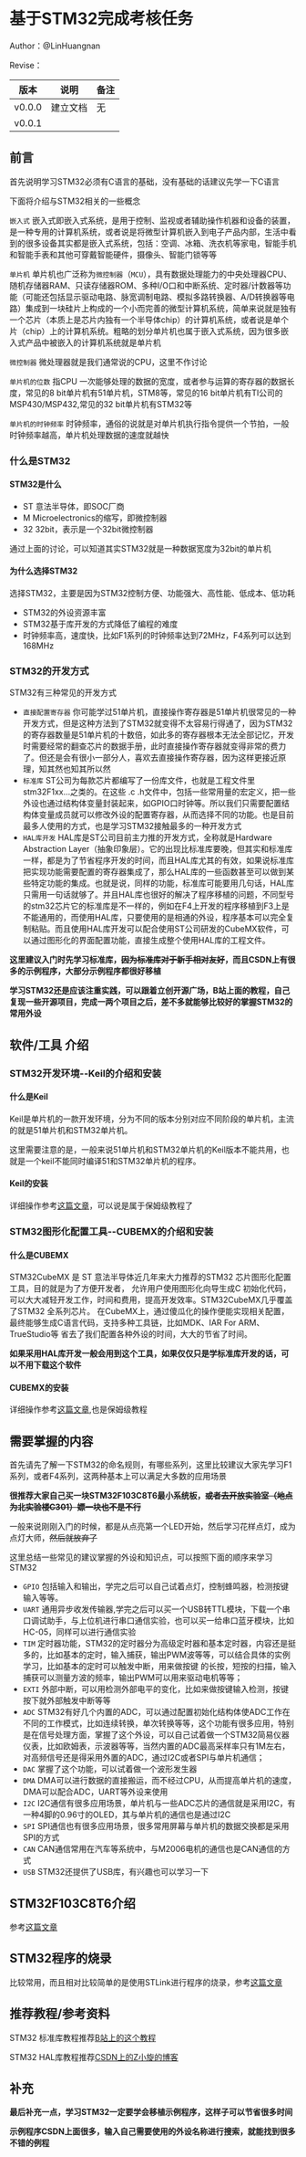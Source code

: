 # 基于STM32完成考核任务

Author：@LinHuangnan

Revise：

| 版本 | 说明 |备注|
| ---- | ---- | ---- |
| v0.0.0 | 建立文档 |无|
| v0.0.1 |  |  |

## 前言

首先说明学习STM32必须有C语言的基础，没有基础的话建议先学一下C语言

下面将介绍与STM32相关的一些概念

`嵌入式` 嵌入式即嵌入式系统，是用于控制、监视或者辅助操作机器和设备的装置，是一种专用的计算机系统，或者说是将微型计算机嵌入到电子产品内部，生活中看到的很多设备其实都是嵌入式系统，包括：空调、冰箱、洗衣机等家电，智能手机和智能手表和其他可穿戴智能硬件，摄像头、智能门锁等等

`单片机` 单片机也广泛称为`微控制器`（`MCU`），具有数据处理能力的中央处理器CPU、随机存储器RAM、只读存储器ROM、多种I/O口和中断系统、定时器/计数器等功能（可能还包括显示驱动电路、脉宽调制电路、模拟多路转换器、A/D转换器等电路）集成到一块硅片上构成的一个小而完善的微型计算机系统，简单来说就是独有一个芯片（本质上是芯片内独有一个半导体chip）的计算机系统，或者说是单个片（chip）上的计算机系统。粗略的划分单片机也属于嵌入式系统，因为很多嵌入式产品中被嵌入的计算机系统就是单片机

`微控制器` 微处理器就是我们通常说的CPU，这里不作讨论

`单片机的位数` 指CPU 一次能够处理的数据的宽度，或者参与运算的寄存器的数据长度，常见的8 bit单片机有51单片机，STM8等，常见的16 bit单片机有TI公司的MSP430/MSP432,常见的32 bit单片机有STM32等

`单片机的时钟频率` 时钟频率，通俗的说就是对单片机执行指令提供一个节拍，一般时钟频率越高，单片机处理数据的速度就越快

### 什么是STM32
#### STM32是什么
- ST 意法半导体，即SOC厂商
- M  Microelectronics的缩写，即微控制器
- 32 32bit，表示是一个32bit微控制器

通过上面的讨论，可以知道其实STM32就是一种数据宽度为32bit的单片机

#### 为什么选择STM32
选择STM32，主要是因为STM32控制方便、功能强大、高性能、低成本、低功耗
- STM32的外设资源丰富
- STM32基于库开发的方式降低了编程的难度
- 时钟频率高，速度快，比如F1系列的时钟频率达到72MHz，F4系列可以达到168MHz

### STM32的开发方式
STM32有三种常见的开发方式
- `直接配置寄存器` 你可能学过51单片机，直接操作寄存器是51单片机很常见的一种开发方式，但是这种方法到了STM32就变得不太容易行得通了，因为STM32的寄存器数量是51单片机的十数倍，如此多的寄存器根本无法全部记忆，开发时需要经常的翻查芯片的数据手册，此时直接操作寄存器就变得非常的费力了。但还是会有很小一部分人，喜欢去直接操作寄存器，因为这样更接近原理，知其然也知其所以然
- `标准库` ST公司为每款芯片都编写了一份库文件，也就是工程文件里stm32F1xx…之类的。在这些 .c .h文件中，包括一些常用量的宏定义，把一些外设也通过结构体变量封装起来，如GPIO口时钟等。所以我们只需要配置结构体变量成员就可以修改外设的配置寄存器，从而选择不同的功能。也是目前最多人使用的方式，也是学习STM32接触最多的一种开发方式
- `HAL库开发` HAL库是ST公司目前主力推的开发方式，全称就是Hardware Abstraction Layer（抽象印象层）。它的出现比标准库要晚，但其实和标准库一样，都是为了节省程序开发的时间，而且HAL库尤其的有效，如果说标准库把实现功能需要配置的寄存器集成了，那么HAL库的一些函数甚至可以做到某些特定功能的集成。也就是说，同样的功能，标准库可能要用几句话，HAL库只需用一句话就够了。并且HAL库也很好的解决了程序移植的问题，不同型号的stm32芯片它的标准库是不一样的，例如在F4上开发的程序移植到F3上是不能通用的，而使用HAL库，只要使用的是相通的外设，程序基本可以完全复制粘贴。而且使用HAL库开发可以配合使用ST公司研发的CubeMX软件，可以通过图形化的界面配置功能，直接生成整个使用HAL库的工程文件。

**这里建议入门时先学习标准库，~~因为标准库对于新手相对友好~~，而且CSDN上有很多的示例程序，大部分示例程序都很好移植**

**学习STM32还是应该注重实践，可以跟着立创开源广场，B站上面的教程，自己复现一些开源项目，完成一两个项目之后，差不多就能够比较好的掌握STM32的常用外设**

## 软件/工具 介绍
### STM32开发环境--Keil的介绍和安装
#### 什么是Keil
Keil是单片机的一款开发环境，分为不同的版本分别对应不同阶段的单片机，主流的就是51单片机和STM32单片机。

这里需要注意的是，一般来说51单片机和STM32单片机的Keil版本不能共用，也就是一个keil不能同时编译51和STM32单片机的程序。

#### Keil的安装
详细操作参考[这篇文章](https://blog.csdn.net/Matcha_ice_cream/article/details/118684582?ops_request_misc=%257B%2522request%255Fid%2522%253A%2522165993837416782425120440%2522%252C%2522scm%2522%253A%252220140713.130102334..%2522%257D&request_id=165993837416782425120440&biz_id=0&utm_medium=distribute.pc_search_result.none-task-blog-2~all~top_positive~default-1-118684582-null-null.142^v39^pc_rank_v38,185^v2^control&utm_term=KEIL&spm=1018.2226.3001.4187)，可以说是属于保姆级教程了

### STM32图形化配置工具--CUBEMX的介绍和安装
#### 什么是CUBEMX
STM32CubeMX 是 ST 意法半导体近几年来大力推荐的STM32 芯片图形化配置工具，目的就是为了方便开发者， 允许用户使用图形化向导生成C 初始化代码，可以大大减轻开发工作，时间和费用，提高开发效率。STM32CubeMX几乎覆盖了STM32 全系列芯片。 在CubeMX上，通过傻瓜化的操作便能实现相关配置，最终能够生成C语言代码，支持多种工具链，比如MDK、IAR For ARM、TrueStudio等  省去了我们配置各种外设的时间，大大的节省了时间。

**如果采用HAL库开发一般会用到这个工具，如果仅仅只是学标准库开发的话，可以不用下载这个软件**

#### CUBEMX的安装
详细操作参考[这篇文章](https://strongerhuang.blog.csdn.net/article/details/52225736?spm=1001.2101.3001.6650.5&utm_medium=distribute.pc_relevant.none-task-blog-2%7Edefault%7EBlogCommendFromBaidu%7Edefault-5-52225736-blog-98885316.pc_relevant_aa&depth_1-utm_source=distribute.pc_relevant.none-task-blog-2%7Edefault%7EBlogCommendFromBaidu%7Edefault-5-52225736-blog-98885316.pc_relevant_aa&utm_relevant_index=10),也是保姆级教程

## 需要掌握的内容

首先请先了解一下STM32的命名规则，有哪些系列，这里比较建议大家先学习F1系列，或者F4系列，这两种基本上可以满足大多数的应用场景

**很推荐大家自己买一块STM32F103C8T6最小系统板，~~或者去开放实验室（地点为北实验楼C301）嫖一块也不是不行~~**

一般来说刚刚入门的时候，都是从点亮第一个LED开始，然后学习花样点灯，成为点灯大师，~~然后就放弃了~~

这里总结一些常见的建议掌握的外设和知识点，可以按照下面的顺序来学习STM32

- `GPIO` 包括输入和输出，学完之后可以自己试着点灯，控制蜂鸣器，检测按键输入等等。
- `UART` 通用异步收发传输器,学完之后可以买一个USB转TTL模块，下载一个串口调试助手，与上位机进行串口通信实验，也可以买一给串口蓝牙模块，比如HC-05，同样可以进行通信实验
- `TIM`  定时器功能，STM32的定时器分为高级定时器和基本定时器，内容还是挺多的，比如基本的定时，输入捕获，输出PWM波等等，可以结合具体的实例学习，比如基本的定时可以触发中断，用来做按键 的长按，短按的扫描，输入捕获可以测量方波的频率，输出PWM可以用来驱动电机等等；
- `EXTI` 外部中断，可以用检测外部电平的变化，比如来做按键输入检测，按键按下就外部触发中断等等
- `ADC`  STM32有好几个内置的ADC，可以通过配置初始化结构体使ADC工作在不同的工作模式，比如连续转换，单次转换等等，这个功能有很多应用，特别是在信号处理方面，掌握了这个外设，可以自己试着做一个STM32简易仪器仪表，比如欧姆表，示波器等等，当然内置的ADC最高采样率只有1M左右，对高频信号还是得采用外置的ADC，通过I2C或者SPI与单片机通信；
- `DAC` 掌握了这个功能，可以试着做一个波形发生器
- `DMA` DMA可以进行数据的直接搬运，而不经过CPU，从而提高单片机的速度，DMA可以配合ADC，UART等外设来使用
- `I2C` I2C通信有很多应用场景，单片机与一些ADC芯片的通信就是采用I2C，有一种4脚的0.96寸的OLED，其与单片机的通信也是通过I2C
- `SPI` SPI通信也有很多应用场景，很多常用屏幕与单片机的数据交换都是采用SPI的方式
- `CAN` CAN通信常用在汽车等系统中，与M2006电机的通信也是CAN通信的方式
- `USB` STM32还提供了USB库，有兴趣也可以学习一下

## STM32F103C8T6介绍
参考[这篇文章](https://blog.csdn.net/fantastic_sky/article/details/110229474?ops_request_misc=%257B%2522request%255Fid%2522%253A%2522165993851716781647534722%2522%252C%2522scm%2522%253A%252220140713.130102334..%2522%257D&request_id=165993851716781647534722&biz_id=0&utm_medium=distribute.pc_search_result.none-task-blog-2~all~top_positive~default-1-110229474-null-null.142^v39^pc_rank_v38,185^v2^control&utm_term=stm32f103c8t6&spm=1018.2226.3001.4187)

## STM32程序的烧录
比较常用，而且相对比较简单的是使用STLink进行程序的烧录，参考[这篇文章](https://blog.csdn.net/weixin_43732386/article/details/117375266?spm=1001.2101.3001.6650.5&utm_medium=distribute.pc_relevant.none-task-blog-2%7Edefault%7EBlogCommendFromBaidu%7Edefault-5-117375266-blog-79316039.pc_relevant_multi_platform_whitelistv3&depth_1-utm_source=distribute.pc_relevant.none-task-blog-2%7Edefault%7EBlogCommendFromBaidu%7Edefault-5-117375266-blog-79316039.pc_relevant_multi_platform_whitelistv3&utm_relevant_index=8)

## 推荐教程/参考资料
STM32 标准库教程推荐[B站上的这个教程](https://www.bilibili.com/video/BV1th411z7sn?share_source=copy_web&vd_source=34ed110d766ac5910b35ccc9afedda6e)

STM32 HAL库教程推荐[CSDN上的Z小旋的博客](https://blog.csdn.net/as480133937/category_9188655.html)

## 补充
**最后补充一点，学习STM32一定要学会移植示例程序，这样子可以节省很多时间**

**示例程序CSDN上面很多，输入自己需要使用的外设名称进行搜索，就能找到很多不错的例程**
